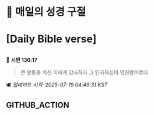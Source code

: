 # 🙏 매일의 성경 구절
# [Daily Bible verse]
##
<!-- START_BIBLE_VERSE -->
📖 **시편 136:17**
> 큰 왕들을 치신 이에게 감사하라 그 인자하심이 영원함이로다

🕊️ _업데이트 시각: 2025-07-19 04:49:31 KST_
  <!-- END_BIBLE_VERSE -->
## GITHUB_ACTION
